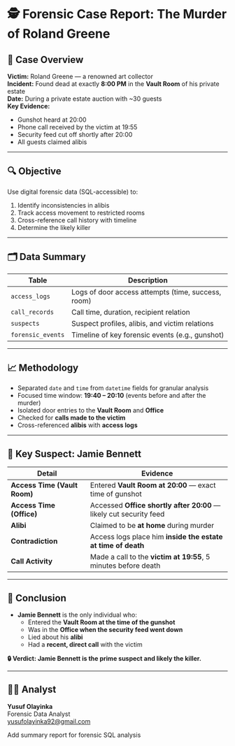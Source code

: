 # 🕵️ Forensic Case Report: The Murder of Roland Greene

## 🎯 Case Overview

**Victim:** Roland Greene — a renowned art collector  
**Incident:** Found dead at exactly **8:00 PM** in the **Vault Room** of his private estate  
**Date:** During a private estate auction with ~30 guests  
**Key Evidence:**  
- Gunshot heard at 20:00  
- Phone call received by the victim at 19:55  
- Security feed cut off shortly after 20:00  
- All guests claimed alibis

---

## 🔍 Objective

Use digital forensic data (SQL-accessible) to:
1. Identify inconsistencies in alibis
2. Track access movement to restricted rooms
3. Cross-reference call history with timeline
4. Determine the likely killer

---

## 🗂️ Data Summary

| Table             | Description                                        |
|------------------|----------------------------------------------------|
| `access_logs`     | Logs of door access attempts (time, success, room)|
| `call_records`    | Call time, duration, recipient relation            |
| `suspects`        | Suspect profiles, alibis, and victim relations    |
| `forensic_events` | Timeline of key forensic events (e.g., gunshot)   |

---

## 📈 Methodology

- Separated `date` and `time` from `datetime` fields for granular analysis
- Focused time window: **19:40 – 20:10** (events before and after the murder)
- Isolated door entries to the **Vault Room** and **Office**
- Checked for **calls made to the victim**
- Cross-referenced **alibis** with **access logs**

---

## 👤 Key Suspect: Jamie Bennett

| Detail                          | Evidence                                                                 |
|----------------------------------|--------------------------------------------------------------------------|
| **Access Time (Vault Room)**     | Entered **Vault Room at 20:00** — exact time of gunshot                 |
| **Access Time (Office)**         | Accessed **Office shortly after 20:00** — likely cut security feed      |
| **Alibi**                        | Claimed to be **at home** during murder                                 |
| **Contradiction**               | Access logs place him **inside the estate at time of death**            |
| **Call Activity**                | Made a call to the **victim at 19:55**, 5 minutes before death          |

---

## 🧠 Conclusion

- **Jamie Bennett** is the only individual who:
  - Entered the **Vault Room at the time of the gunshot**
  - Was in the **Office when the security feed went down**
  - Lied about his **alibi**
  - Had a **recent, direct call** with the victim

**🔒 Verdict: Jamie Bennett is the prime suspect and likely the killer.**

---

## 👨‍💻 Analyst

**Yusuf Olayinka**  
Forensic Data Analyst  
yusufolayinka92@gmail.com

Add summary report for forensic SQL analysis
